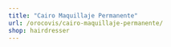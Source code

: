 ```yaml
---
title: "Cairo Maquillaje Permanente"
url: /orocovis/cairo-maquillaje-permanente/
shop: hairdresser
---
```

